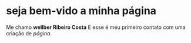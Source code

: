 # seja bem-vido a minha página

Me chamo **wellber Ribeiro Costa** E esse é meu primeiro contato com uma criação de _página_.
